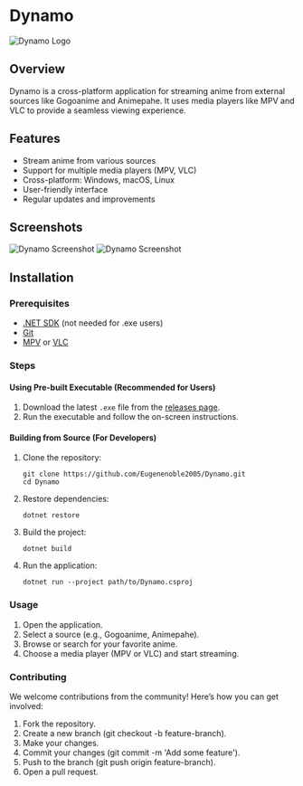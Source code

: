# Dynamo

![Dynamo Logo](../Assets/Images/Dynamo.gif)

## Overview

Dynamo is a cross-platform application for streaming anime from external sources like Gogoanime and Animepahe. It uses media players like MPV and VLC to provide a seamless viewing experience.

## Features

- Stream anime from various sources
- Support for multiple media players (MPV, VLC)
- Cross-platform: Windows, macOS, Linux
- User-friendly interface
- Regular updates and improvements

## Screenshots

![Dynamo Screenshot](../Assets/Images/ScreenShots/Screenshot%20(2).png)
![Dynamo Screenshot](../Assets/Images/ScreenShots/Screenshot%20(3).png)

## Installation

### Prerequisites

- [.NET SDK](https://dotnet.microsoft.com/download) (not needed for .exe users)
- [Git](https://git-scm.com/)
- [MPV](https://mpv.io/installation/) or [VLC](https://www.videolan.org/vlc/)

### Steps

#### Using Pre-built Executable (Recommended for Users)

1. Download the latest `.exe` file from the [releases page](https://github.com/Eugenenoble2005/Dynamo/releases).
2. Run the executable and follow the on-screen instructions.

#### Building from Source (For Developers)

1. Clone the repository:
   ```
   git clone https://github.com/Eugenenoble2005/Dynamo.git
   cd Dynamo
   ```

2. Restore dependencies:
   ```
   dotnet restore
   ```
   
3. Build the project:
   ```
   dotnet build
   ```

4. Run the application:
   ```
   dotnet run --project path/to/Dynamo.csproj
   ```
### Usage
1. Open the application.
2. Select a source (e.g., Gogoanime, Animepahe).
3. Browse or search for your favorite anime.
4. Choose a media player (MPV or VLC) and start streaming.

### Contributing
We welcome contributions from the community! Here’s how you can get involved:

1. Fork the repository.
2. Create a new branch (git checkout -b feature-branch).
3. Make your changes.
4. Commit your changes (git commit -m 'Add some feature').
5. Push to the branch (git push origin feature-branch).
6. Open a pull request.

